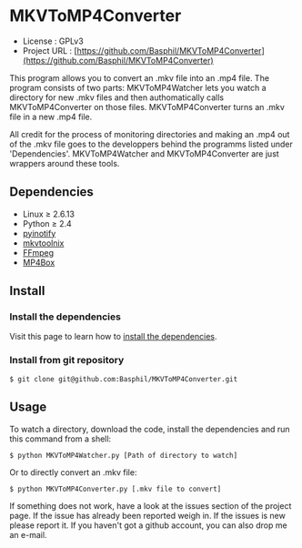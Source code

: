 # MKVToMP4Converter
* License          : GPLv3
* Project URL      : [https://github.com/Basphil/MKVToMP4Converter](https://github.com/Basphil/MKVToMP4Converter)

This program allows you to convert an .mkv file into an .mp4 file. 
The program consists of two parts: MKVToMP4Watcher lets you watch a directory for new .mkv files and then
authomatically calls MKVToMP4Converter on those files. MKVToMP4Converter turns an .mkv file in a new .mp4 file.

All credit for the process of monitoring directories and making an .mp4 out of the .mkv file goes to the 
developpers behind the programms listed under 'Dependencies'. MKVToMP4Watcher and MKVToMP4Converter are just 
wrappers around these tools.

## Dependencies

* Linux ≥ 2.6.13
* Python ≥ 2.4
* [pyinotify](https://github.com/seb-m/pyinotify)
* [mkvtoolnix](http://www.bunkus.org/videotools/mkvtoolnix/)
* [FFmpeg](http://www.ffmpeg.org/)
* [MP4Box](http://gpac.wp.institut-telecom.fr/mp4box/) 


## Install

### Install the dependencies
Visit this page to learn how to [install the dependencies](https://github.com/Basphil/MKVToMP4Converter/wiki/Installation-of-the-dependencies).

### Install from git repository

    $ git clone git@github.com:Basphil/MKVToMP4Converter.git

## Usage

To watch a directory, download the code, install the dependencies and run this command from a shell:

    $ python MKVToMP4Watcher.py [Path of directory to watch]

Or to directly convert an .mkv file:

    $ python MKVToMP4Converter.py [.mkv file to convert]


If something does not work, have a look at the issues section of the project page. If the issue has
already been reported weigh in. If the issues is new please report it. If you haven't got a github account,
you can also drop me an e-mail.  
